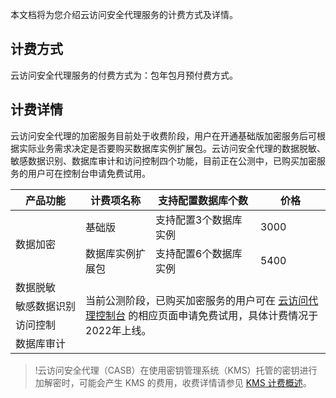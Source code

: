 本文档将为您介绍云访问安全代理服务的计费方式及详情。

## 计费方式

云访问安全代理服务的付费方式为：包年包月预付费方式。

## 计费详情
云访问安全代理的加密服务目前处于收费阶段，用户在开通基础版加密服务后可根据实际业务需求决定是否要购买数据库实例扩展包。云访问安全代理的数据脱敏、敏感数据识别、数据库审计和访问控制四个功能，目前正在公测中，已购买加密服务的用户可在控制台申请免费试用。
<table>
<thead>
<tr>
<th width="20%">产品功能</th>
<th width="20%">计费项名称</th>
<th width="30%">支持配置数据库个数</th>
<th width="20%">价格</th>
</tr>
</thead>
<tbody><tr>
 <td  rowspan=2 >数据加密</td>
 <td>基础版</td>
<td>支持配置3个数据库实例</td>
<td>3000</td>
</tr>
<tr>
<td>数据库实例扩展包</td>
<td>支持配置6个数据库实例</td>
<td>5400</td>
</tr>
<tr>
<td>数据脱敏</td>
<td colspan=4 and rowspan=4>当前公测阶段，已购买加密服务的用户可在 <a href="https://console.cloud.tencent.com/casb">云访问代理控制台</a> 的相应页面申请免费试用，具体计费情况于2022年上线。</td>
</tr>
<tr>
<td>敏感数据识别</td>
</tr>
<tr>
<td>访问控制</td>
</tr>
<tr>
<td>数据库审计</td>
</tr>
</tbody></table>


>!云访问安全代理（CASB）在使用密钥管理系统（KMS）托管的密钥进行加解密时，可能会产生 KMS 的费用，收费详情请参见 [KMS 计费概述](https://cloud.tencent.com/document/product/573/34388)。
